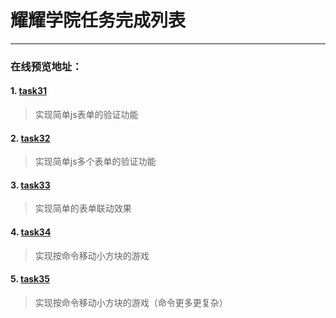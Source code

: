 # 耀耀学院任务完成列表

---
### 在线预览地址：
#### 1. [task31](https://visugar.github.io/ife2017/03yaoyao/task301/index.html)
> 实现简单js表单的验证功能

#### 2. [task32](https://visugar.github.io/ife2017/03yaoyao/task302/index.html)
> 实现简单js多个表单的验证功能

#### 3. [task33](https://visugar.github.io/ife2017/03yaoyao/task303/index.html)
> 实现简单的表单联动效果

#### 4. [task34](https://visugar.github.io/ife2017/03yaoyao/task304/index.html)
> 实现按命令移动小方块的游戏

#### 5. [task35](https://visugar.github.io/ife2017/03yaoyao/task305/index.html)
> 实现按命令移动小方块的游戏（命令更多更复杂）